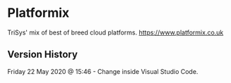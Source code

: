 # Platformix
TriSys' mix of best of breed cloud platforms.
https://www.platformix.co.uk

Version History
---------------
Friday 22 May 2020 @ 15:46 - Change inside Visual Studio Code.

